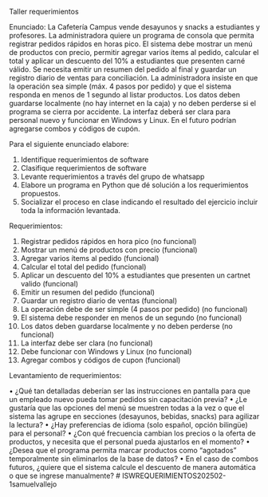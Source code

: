 Taller requerimientos

Enunciado:
La Cafetería Campus vende desayunos y snacks a estudiantes y profesores. La administradora quiere un programa de consola que permita registrar pedidos rápidos en horas pico. El sistema debe mostrar un menú de productos con precio, permitir agregar varios ítems al pedido, calcular el total y aplicar un descuento del 10% a estudiantes que presenten carné válido. Se necesita emitir un resumen del pedido al final y guardar un registro diario de ventas para conciliación.
La administradora insiste en que la operación sea simple (máx. 4 pasos por pedido) y que el sistema responda en menos de 1 segundo al listar productos. Los datos deben guardarse localmente (no hay internet en la caja) y no deben perderse si el programa se cierra por accidente. La interfaz deberá ser clara para personal nuevo y funcionar en Windows y Linux. En el futuro podrían agregarse combos y códigos de cupón.

Para el siguiente enunciado elabore:
1.	Identifique requerimientos de software
2.	Clasifique requerimientos de software
3.	Levante requerimientos a través del grupo de whatsapp
4.	Elabore un programa en Python que dé solución a los requerimientos propuestos.
5.	Socializar el proceso en clase indicando el resultado del ejercicio incluir toda la información levantada.

Requerimientos:
1. Registrar pedidos rápidos en hora pico (no funcional)
2. Mostrar un menú de productos con precio (funcional)
3. Agregar varios ítems al pedido (funcional)
4. Calcular el total del pedido (funcional)
5. Aplicar un descuento del 10% a estudiantes que presenten un cartnet valido (funcional)
6. Emitir un resumen del pedido (funcional)
7. Guardar un registro diario de ventas (funcional)
8. La operación debe de ser simple (4 pasos por pedido) (no funcional)
9. El sistema debe responder en menos de un segundo (no funcional)
10. Los datos deben guardarse localmente y no deben perderse (no funcional)
11. La interfaz debe ser clara (no funcional)
12. Debe funcionar con Windows y Linux (no funcional)
13. Agregar combos y códigos de cupon (funcional)

Levantamiento de requerimientos:

•	¿Qué tan detalladas deberían ser las instrucciones en pantalla para que un empleado nuevo pueda tomar pedidos sin capacitación previa?
•	¿Le gustaría que las opciones del menú se muestren todas a la vez o que el sistema las agrupe en secciones (desayunos, bebidas, snacks) para agilizar la lectura?
•	¿Hay preferencias de idioma (solo español, opción bilingüe) para el personal?
•	¿Con qué frecuencia cambian los precios o la oferta de productos, y necesita que el personal pueda ajustarlos en el momento?
•	¿Desea que el programa permita marcar productos como “agotados” temporalmente sin eliminarlos de la base de datos?
•	En el caso de combos futuros, ¿quiere que el sistema calcule el descuento de manera automática o que se ingrese manualmente?
#   I S W R E Q U E R I M I E N T O S 2 0 2 5 0 2 - 1 s a m u e l v a l l e j o  
 